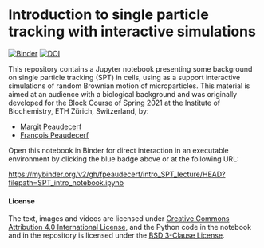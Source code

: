 # Introduction to single particle tracking with interactive simulations

[![Binder](https://mybinder.org/badge_logo.svg)](https://mybinder.org/v2/gh/fpeaudecerf/intro_SPT_lecture/HEAD?filepath=SPT_intro_notebook.ipynb) [![DOI](https://zenodo.org/badge/341886563.svg)](https://zenodo.org/badge/latestdoi/341886563)



This repository contains a Jupyter notebook presenting some background on single particle tracking (SPT) in cells, using as a support interactive simulations of random Brownian motion of microparticles. This material is aimed at an audience with a biological background and was originally developed for the Block Course of Spring 2021 at the Institute of Biochemistry, ETH Zürich, Switzerland, by:
* [Margit Peaudecerf](https://bc.biol.ethz.ch/research/weis/People2020/margit-peaudecerf.html)
* [François Peaudecerf](https://n.ethz.ch/~fpeaudec/)

Open this notebook in Binder for direct interaction in an executable environment by clicking the blue badge above or at the following URL:

https://mybinder.org/v2/gh/fpeaudecerf/intro_SPT_lecture/HEAD?filepath=SPT_intro_notebook.ipynb

#### License

The text, images and videos are licensed under [Creative Commons Attribution 4.0 International License](http://creativecommons.org/licenses/by/4.0/), and the Python code in the notebook and in the repository is licensed under the [BSD 3-Clause License](https://opensource.org/licenses/BSD-3-Clause).
